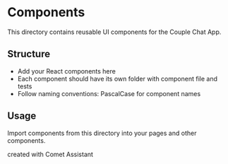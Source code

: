 # Components

This directory contains reusable UI components for the Couple Chat App.

## Structure

- Add your React components here
- Each component should have its own folder with component file and tests
- Follow naming conventions: PascalCase for component names

## Usage

Import components from this directory into your pages and other components.

created with Comet Assistant
